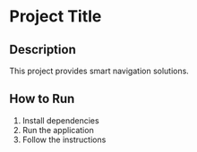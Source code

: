 # Project Title

## Description
This project provides smart navigation solutions.

## How to Run
1. Install dependencies
2. Run the application
3. Follow the instructions
